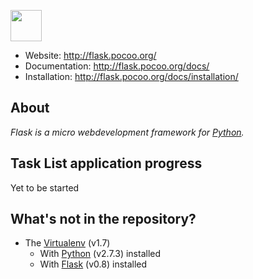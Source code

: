 <a href="http://flask.pocoo.org/" title="Flask"><img src="http://flask.pocoo.org/static/logo/flask.png" height="50" /></a>

* Website: http://flask.pocoo.org/
* Documentation: http://flask.pocoo.org/docs/
* Installation: http://flask.pocoo.org/docs/installation/

About
-----

*Flask is a micro webdevelopment framework for [Python](http://www.python.org/).*

Task List application progress
------------------------------

Yet to be started

What's not in the repository?
-----------------------------

* The [Virtualenv](http://www.virtualenv.org/) (v1.7)
  * With [Python](http://www.python.org/) (v2.7.3) installed
  * With [Flask](http://flask.pocoo.org/) (v0.8) installed